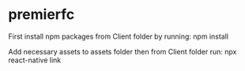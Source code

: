 # premierfc
First install npm packages from Client folder by running:
npm install

Add necessary assets to assets folder then from Client folder run:
npx react-native link